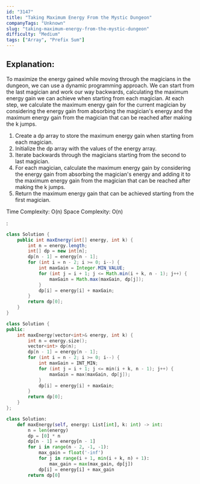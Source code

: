 ```yaml
---
id: "3147"
title: "Taking Maximum Energy From the Mystic Dungeon"
companyTags: "Unknown"
slug: "taking-maximum-energy-from-the-mystic-dungeon"
difficulty: "Medium"
tags: ["Array", "Prefix Sum"]
---
```


## Explanation:
To maximize the energy gained while moving through the magicians in the dungeon, we can use a dynamic programming approach. We can start from the last magician and work our way backwards, calculating the maximum energy gain we can achieve when starting from each magician. At each step, we calculate the maximum energy gain for the current magician by considering the energy gain from absorbing the magician's energy and the maximum energy gain from the magician that can be reached after making the k jumps.

1. Create a dp array to store the maximum energy gain when starting from each magician.
2. Initialize the dp array with the values of the energy array.
3. Iterate backwards through the magicians starting from the second to last magician.
4. For each magician, calculate the maximum energy gain by considering the energy gain from absorbing the magician's energy and adding it to the maximum energy gain from the magician that can be reached after making the k jumps.
5. Return the maximum energy gain that can be achieved starting from the first magician.

Time Complexity: O(n)
Space Complexity: O(n)

:

```java
class Solution {
    public int maxEnergy(int[] energy, int k) {
        int n = energy.length;
        int[] dp = new int[n];
        dp[n - 1] = energy[n - 1];
        for (int i = n - 2; i >= 0; i--) {
            int maxGain = Integer.MIN_VALUE;
            for (int j = i + 1; j <= Math.min(i + k, n - 1); j++) {
                maxGain = Math.max(maxGain, dp[j]);
            }
            dp[i] = energy[i] + maxGain;
        }
        return dp[0];
    }
}
```

```cpp
class Solution {
public:
    int maxEnergy(vector<int>& energy, int k) {
        int n = energy.size();
        vector<int> dp(n);
        dp[n - 1] = energy[n - 1];
        for (int i = n - 2; i >= 0; i--) {
            int maxGain = INT_MIN;
            for (int j = i + 1; j <= min(i + k, n - 1); j++) {
                maxGain = max(maxGain, dp[j]);
            }
            dp[i] = energy[i] + maxGain;
        }
        return dp[0];
    }
};
```

```python
class Solution:
    def maxEnergy(self, energy: List[int], k: int) -> int:
        n = len(energy)
        dp = [0] * n
        dp[n - 1] = energy[n - 1]
        for i in range(n - 2, -1, -1):
            max_gain = float('-inf')
            for j in range(i + 1, min(i + k, n) + 1):
                max_gain = max(max_gain, dp[j])
            dp[i] = energy[i] + max_gain
        return dp[0]
```